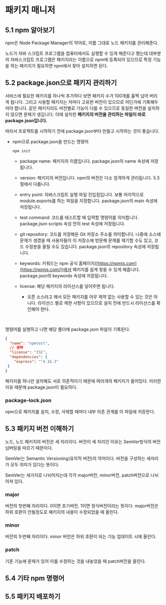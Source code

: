 # 패키지 매니저

## 5.1 npm 알아보기

npm은 Node Package Manager의 약어로, 이름 그대로 노드 패키지를 관리해준다.

노드가 자바 스크립트 프로그램을 컴퓨터에서도 실행할 수 있게 해준다고 했는데 대부분의 자바스크립트 프로그램은 패키지라는 이름으로 npm에 등록되어 있으므로 특정 기능을 하는 패키지가 필요하면 npm에서 찾아 설치하면 된다.

## 5.2 package.json으로 패키지 관리하기

서비스에 필요한 패키지를 하나씩 추가하다 보면 패키지 수가 100개를 훌쩍 넘어 버리게 됩니다. 그리고 사용할 패키지는 저마다 고유한 버전이 있으므로 어딘가에 기록해두어야 합니다. 같은 패키지라도 버전별로 기능이 다를 수 있으므로 동일한 버전을 설치하지 않으면 문제가 생깁니다. 이때 설치한 **패키지의 버전을 관리하는 파일이 바로 package.json입니다.**

따라서 프로젝트를 시작하기 전에 package.json부터 만들고 시작하는 것이 좋습니다.

* npm으로 package.json을 만드는 명령어

  ```bash
  npm init
  ```

  * package name: 패키지의 이름입니다. package.json의 name 속성에 저장됩니다.

  * version: 패키지의 버전입니다. npm의 버전은 다소 엄격하게 관리됩니다. 5.3절에서 다룹니다.

  * entry point: 자바스크립트 실행 파일 진입점입니다. 보통 마지막으로 module.exports를 하는 파일을 지정합니다. package.json의 main 속성에 저장됩니다.

  * test command: 코드를 테스트할 때 입력할 명령어를 의미합니다. package.json scripts 속성 안의 test 속성에 저장됩니다.

  * git repository: 코드를 저장해둔 Git 저장소 주소를 의미합니다. 나중에 소스에 문제가 생겼을 때 사용자들이 이 저장소에 방문해 문제를 제기할 수도 있고, 코드 수정본을 올릴 수도 있습니다. package.json의 repository 속성에 저장됩니다.

  * keywords: 키워드는 npm 공식 홈페이지([https://npmjs.com](https://npmjs.com/))에서 패키지를 쉽게 찾을 수 있게 해줍니다. package.json의 keywords 속성에 저장됩니다.

  * license: 해당 패키지의 라이선스를 넣어주면 됩니다.
    * 오픈 소스라고 해서 모든 패키지를 아무 제약 없는 사용할 수 있는 것은 아니다. 라이선스 별로 제한 사항이 있으므로 설치 전에 반드시 라이선스를 확인해야 한다.

 <br>

명령어를 실행하고 나면 해당 폴더에 package.json 파일이 기록된다.

```json
{
  "name": "npmtest",
  // 생략
  "license": "ISC",
  "dependencies": {
    "express": "^4.16.3"
 }
}
```

패키지를 하나만 설치해도 서로 의존적이기 때문에 여러개의 패키지가 들어있다. 이러한 이유 때문에 package.json이 필요하다.

### package-lock.json

npm으로  패키지를 설치, 수정, 삭제할 때마다 내부 의존 관계를 이 파일에 저장한다.

## 5.3 패키지 버전 이해하기

노드, 노드 패키지의 버전은 세 자리이다. 버전이 세 자리인 이유는 SemVer방식의 버전 넘버링을 따르기 때문이다.

SemVer는 Semantic Versioning(유의적 버전)의 약어이다. 버전을 구성하는 세자리가 모두 의미가 있다는 뜻이다.

SemVer는 세가지로 나뉘어지는데 각각 major버전, minor버전, patch버전으로 나뉘어져 있다.

### major

버전의 첫번째 자리이다. 0이면 초기버전, 1이면 정식버전이라는 뜻이다. major버전은 하위 호환이 안될정도로  패키지의 내용이 수정되었을 때 올린다.

### minor

버전의 두번째 자리이다. minor 버전은 하위 호환이 되는 기능 업데이트 시에 올린다.

### patch

기존 기능에 문제가 있어 이를 수정하는 것을 내놓았을 때 patch버전을 올린다.

## 5.4 기타 npm 명령어 

## 5.5 패키지 배포하기
